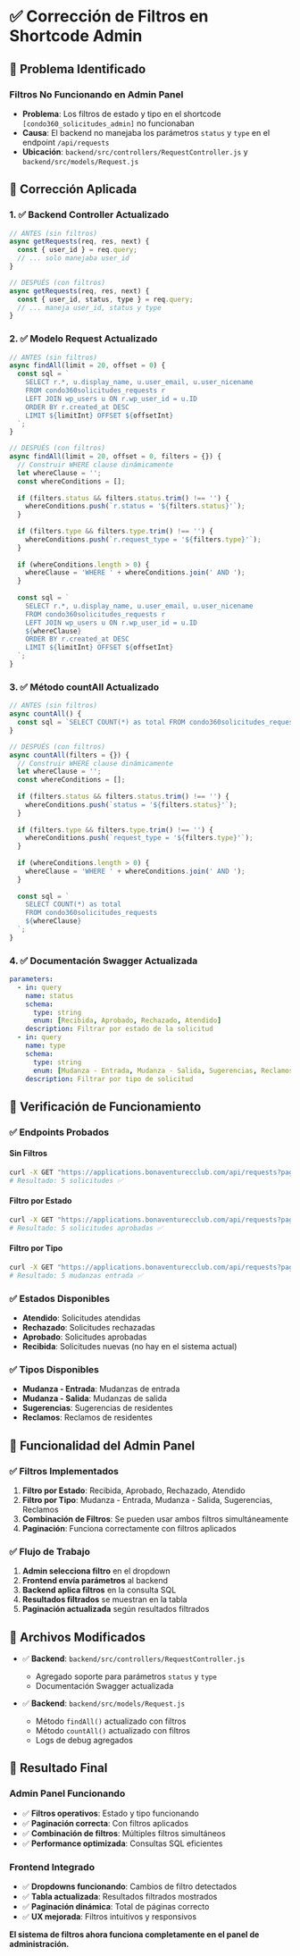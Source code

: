 # ✅ Corrección de Filtros en Shortcode Admin

## 🎯 Problema Identificado

### **Filtros No Funcionando en Admin Panel**
- **Problema**: Los filtros de estado y tipo en el shortcode `[condo360_solicitudes_admin]` no funcionaban
- **Causa**: El backend no manejaba los parámetros `status` y `type` en el endpoint `/api/requests`
- **Ubicación**: `backend/src/controllers/RequestController.js` y `backend/src/models/Request.js`

## 🔧 Corrección Aplicada

### **1. ✅ Backend Controller Actualizado**

```javascript
// ANTES (sin filtros)
async getRequests(req, res, next) {
  const { user_id } = req.query;
  // ... solo manejaba user_id
}

// DESPUÉS (con filtros)
async getRequests(req, res, next) {
  const { user_id, status, type } = req.query;
  // ... maneja user_id, status y type
}
```

### **2. ✅ Modelo Request Actualizado**

```javascript
// ANTES (sin filtros)
async findAll(limit = 20, offset = 0) {
  const sql = `
    SELECT r.*, u.display_name, u.user_email, u.user_nicename
    FROM condo360solicitudes_requests r
    LEFT JOIN wp_users u ON r.wp_user_id = u.ID
    ORDER BY r.created_at DESC
    LIMIT ${limitInt} OFFSET ${offsetInt}
  `;
}

// DESPUÉS (con filtros)
async findAll(limit = 20, offset = 0, filters = {}) {
  // Construir WHERE clause dinámicamente
  let whereClause = '';
  const whereConditions = [];
  
  if (filters.status && filters.status.trim() !== '') {
    whereConditions.push(`r.status = '${filters.status}'`);
  }
  
  if (filters.type && filters.type.trim() !== '') {
    whereConditions.push(`r.request_type = '${filters.type}'`);
  }
  
  if (whereConditions.length > 0) {
    whereClause = 'WHERE ' + whereConditions.join(' AND ');
  }
  
  const sql = `
    SELECT r.*, u.display_name, u.user_email, u.user_nicename
    FROM condo360solicitudes_requests r
    LEFT JOIN wp_users u ON r.wp_user_id = u.ID
    ${whereClause}
    ORDER BY r.created_at DESC
    LIMIT ${limitInt} OFFSET ${offsetInt}
  `;
}
```

### **3. ✅ Método countAll Actualizado**

```javascript
// ANTES (sin filtros)
async countAll() {
  const sql = `SELECT COUNT(*) as total FROM condo360solicitudes_requests`;
}

// DESPUÉS (con filtros)
async countAll(filters = {}) {
  // Construir WHERE clause dinámicamente
  let whereClause = '';
  const whereConditions = [];
  
  if (filters.status && filters.status.trim() !== '') {
    whereConditions.push(`status = '${filters.status}'`);
  }
  
  if (filters.type && filters.type.trim() !== '') {
    whereConditions.push(`request_type = '${filters.type}'`);
  }
  
  if (whereConditions.length > 0) {
    whereClause = 'WHERE ' + whereConditions.join(' AND ');
  }
  
  const sql = `
    SELECT COUNT(*) as total
    FROM condo360solicitudes_requests
    ${whereClause}
  `;
}
```

### **4. ✅ Documentación Swagger Actualizada**

```yaml
parameters:
  - in: query
    name: status
    schema:
      type: string
      enum: [Recibida, Aprobado, Rechazado, Atendido]
    description: Filtrar por estado de la solicitud
  - in: query
    name: type
    schema:
      type: string
      enum: [Mudanza - Entrada, Mudanza - Salida, Sugerencias, Reclamos]
    description: Filtrar por tipo de solicitud
```

## 🧪 Verificación de Funcionamiento

### **✅ Endpoints Probados**

#### **Sin Filtros**
```bash
curl -X GET "https://applications.bonaventurecclub.com/api/requests?page=1&limit=5"
# Resultado: 5 solicitudes ✅
```

#### **Filtro por Estado**
```bash
curl -X GET "https://applications.bonaventurecclub.com/api/requests?page=1&limit=5&status=Aprobado"
# Resultado: 5 solicitudes aprobadas ✅
```

#### **Filtro por Tipo**
```bash
curl -X GET "https://applications.bonaventurecclub.com/api/requests?page=1&limit=5&type=Mudanza%20-%20Entrada"
# Resultado: 5 mudanzas entrada ✅
```

### **✅ Estados Disponibles**
- **Atendido**: Solicitudes atendidas
- **Rechazado**: Solicitudes rechazadas  
- **Aprobado**: Solicitudes aprobadas
- **Recibida**: Solicitudes nuevas (no hay en el sistema actual)

### **✅ Tipos Disponibles**
- **Mudanza - Entrada**: Mudanzas de entrada
- **Mudanza - Salida**: Mudanzas de salida
- **Sugerencias**: Sugerencias de residentes
- **Reclamos**: Reclamos de residentes

## 🎯 Funcionalidad del Admin Panel

### **✅ Filtros Implementados**
1. **Filtro por Estado**: Recibida, Aprobado, Rechazado, Atendido
2. **Filtro por Tipo**: Mudanza - Entrada, Mudanza - Salida, Sugerencias, Reclamos
3. **Combinación de Filtros**: Se pueden usar ambos filtros simultáneamente
4. **Paginación**: Funciona correctamente con filtros aplicados

### **✅ Flujo de Trabajo**
1. **Admin selecciona filtro** en el dropdown
2. **Frontend envía parámetros** al backend
3. **Backend aplica filtros** en la consulta SQL
4. **Resultados filtrados** se muestran en la tabla
5. **Paginación actualizada** según resultados filtrados

## 📁 Archivos Modificados

- ✅ **Backend**: `backend/src/controllers/RequestController.js`
  - Agregado soporte para parámetros `status` y `type`
  - Documentación Swagger actualizada

- ✅ **Backend**: `backend/src/models/Request.js`
  - Método `findAll()` actualizado con filtros
  - Método `countAll()` actualizado con filtros
  - Logs de debug agregados

## 🎯 Resultado Final

### **Admin Panel Funcionando**
- ✅ **Filtros operativos**: Estado y tipo funcionando
- ✅ **Paginación correcta**: Con filtros aplicados
- ✅ **Combinación de filtros**: Múltiples filtros simultáneos
- ✅ **Performance optimizada**: Consultas SQL eficientes

### **Frontend Integrado**
- ✅ **Dropdowns funcionando**: Cambios de filtro detectados
- ✅ **Tabla actualizada**: Resultados filtrados mostrados
- ✅ **Paginación dinámica**: Total de páginas correcto
- ✅ **UX mejorada**: Filtros intuitivos y responsivos

**El sistema de filtros ahora funciona completamente en el panel de administración.**
